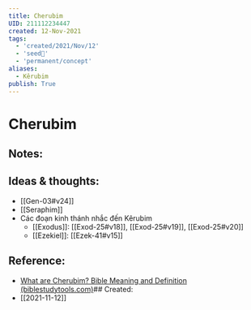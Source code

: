 ```yaml
---
title: Cherubim
UID: 211112234447
created: 12-Nov-2021
tags:
  - 'created/2021/Nov/12'
  - 'seed🥜'
  - 'permanent/concept'
aliases:
  - Kêrubim
publish: True
---
```

# Cherubim

## Notes:


## Ideas & thoughts:
- [[Gen-03#v24]]
- [[Seraphim]]
- Các đoạn kinh thánh nhắc đến Kêrubim
	- [[Exodus]]: [[Exod-25#v18]], [[Exod-25#v19]], [[Exod-25#v20]]
	- [[Ezekiel]]: [[Ezek-41#v15]]

## Reference:
- [What are Cherubim? Bible Meaning and Definition (biblestudytools.com)](https://www.biblestudytools.com/dictionary/cherubim-1/)## Created:
- [[2021-11-12]]
